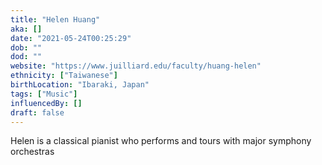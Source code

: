 ```yaml
---
title: "Helen Huang"
aka: []
date: "2021-05-24T00:25:29"
dob: ""
dod: ""
website: "https://www.juilliard.edu/faculty/huang-helen"
ethnicity: ["Taiwanese"]
birthLocation: "Ibaraki, Japan"
tags: ["Music"]
influencedBy: []
draft: false
---
```


Helen is a classical pianist who performs and tours with major symphony
orchestras
